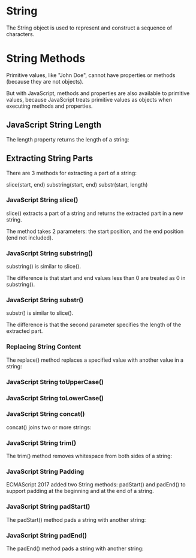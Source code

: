 # String
The String object is used to represent and construct a sequence of characters.

# String Methods
Primitive values, like "John Doe", cannot have properties or methods (because they are not objects).

But with JavaScript, methods and properties are also available to primitive values, because JavaScript treats primitive values as objects when executing methods and properties.

## JavaScript String Length
The length property returns the length of a string:

## Extracting String Parts
There are 3 methods for extracting a part of a string:

slice(start, end)
substring(start, end)
substr(start, length)

### JavaScript String slice()
slice() extracts a part of a string and returns the extracted part in a new string.

The method takes 2 parameters: the start position, and the end position (end not included).
### JavaScript String substring()
substring() is similar to slice().

The difference is that start and end values less than 0 are treated as 0 in substring().

### JavaScript String substr()
substr() is similar to slice().

The difference is that the second parameter specifies the length of the extracted part.

### Replacing String Content

The replace() method replaces a specified value with another value in a string:


### JavaScript String toUpperCase()

### JavaScript String toLowerCase()

### JavaScript String concat()
concat() joins two or more strings:

### JavaScript String trim()
The trim() method removes whitespace from both sides of a string:

### JavaScript String Padding
ECMAScript 2017 added two String methods: padStart() and padEnd() to support padding at the beginning and at the end of a string.

### JavaScript String padStart()
The padStart() method pads a string with another string:

### JavaScript String padEnd()
The padEnd() method pads a string with another string:

